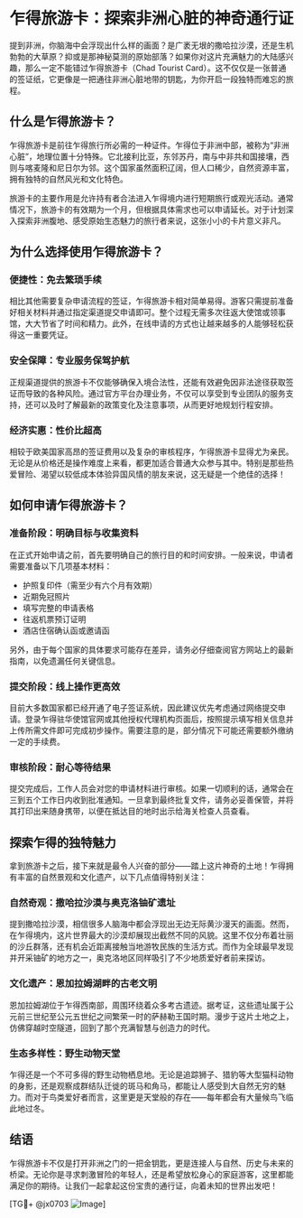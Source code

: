 # 乍得旅游卡：探索非洲心脏的神奇通行证

提到非洲，你脑海中会浮现出什么样的画面？是广袤无垠的撒哈拉沙漠，还是生机勃勃的大草原？抑或是那神秘莫测的原始部落？如果你对这片充满魅力的大陆感兴趣，那么一定不能错过乍得旅游卡（Chad Tourist Card）。这不仅仅是一张普通的签证纸，它更像是一把通往非洲心脏地带的钥匙，为你开启一段独特而难忘的旅程。

## 什么是乍得旅游卡？

乍得旅游卡是前往乍得旅行所必需的一种证件。乍得位于非洲中部，被称为“非洲心脏”，地理位置十分特殊。它北接利比亚，东邻苏丹，南与中非共和国接壤，西则与喀麦隆和尼日尔为邻。这个国家虽然面积辽阔，但人口稀少，自然资源丰富，拥有独特的自然风光和文化特色。

旅游卡的主要作用是允许持有者合法进入乍得境内进行短期旅行或观光活动。通常情况下，旅游卡的有效期为一个月，但根据具体需求也可以申请延长。对于计划深入探索非洲腹地、感受原始生态魅力的旅行者来说，这张小小的卡片意义非凡。

## 为什么选择使用乍得旅游卡？

### 便捷性：免去繁琐手续

相比其他需要复杂申请流程的签证，乍得旅游卡相对简单易得。游客只需提前准备好相关材料并通过指定渠道提交申请即可。整个过程无需多次往返大使馆或领事馆，大大节省了时间和精力。此外，在线申请的方式也让越来越多的人能够轻松获得这一重要凭证。

### 安全保障：专业服务保驾护航

正规渠道提供的旅游卡不仅能够确保入境合法性，还能有效避免因非法途径获取签证而导致的各种风险。通过官方平台办理业务，不仅可以享受到专业团队的服务支持，还可以及时了解最新的政策变化及注意事项，从而更好地规划行程安排。

### 经济实惠：性价比超高

相较于欧美国家高昂的签证费用以及复杂的审核程序，乍得旅游卡显得尤为亲民。无论是从价格还是操作难度上来看，都更加适合普通大众参与其中。特别是那些热爱冒险、渴望以较低成本体验异国风情的朋友来说，这无疑是一个绝佳的选择！

## 如何申请乍得旅游卡？

### 准备阶段：明确目标与收集资料

在正式开始申请之前，首先要明确自己的旅行目的和时间安排。一般来说，申请者需要准备以下几项基本材料：
- 护照复印件（需至少有六个月有效期）
- 近期免冠照片
- 填写完整的申请表格
- 往返机票预订证明
- 酒店住宿确认函或邀请函

另外，由于每个国家的具体要求可能存在差异，请务必仔细查阅官方网站上的最新指南，以免遗漏任何关键信息。

### 提交阶段：线上操作更高效

目前大多数国家都已经开通了电子签证系统，因此建议优先考虑通过网络提交申请。登录乍得驻华使馆官网或其他授权代理机构页面后，按照提示填写相关信息并上传所需文件即可完成初步操作。需要注意的是，部分情况下可能还需要额外缴纳一定的手续费。

### 审核阶段：耐心等待结果

提交完成后，工作人员会对您的申请材料进行审核。如果一切顺利的话，通常会在三到五个工作日内收到批准通知。一旦拿到最终批复文件，请务必妥善保管，并将其打印出来随身携带，以便在抵达目的地时出示给海关检查人员查看。

## 探索乍得的独特魅力

拿到旅游卡之后，接下来就是最令人兴奋的部分——踏上这片神奇的土地！乍得拥有丰富的自然景观和文化遗产，以下几点值得特别关注：

### 自然奇观：撒哈拉沙漠与奥克洛铀矿遗址

提到撒哈拉沙漠，相信很多人脑海中都会浮现出无边无际黄沙漫天的画面。然而，在乍得境内，这片世界最大的沙漠却展现出截然不同的风貌。这里不仅分布着壮丽的沙丘群落，还有机会近距离接触当地游牧民族的生活方式。而作为全球最早发现并开采铀矿的地方之一，奥克洛地区同样吸引了不少地质爱好者前来探访。

### 文化遗产：恩加拉姆湖畔的古老文明

恩加拉姆湖位于乍得西南部，周围环绕着众多考古遗迹。据考证，这些遗址属于公元前三世纪至公元五世纪之间繁荣一时的萨赫勒王国时期。漫步于这片土地之上，仿佛穿越时空隧道，回到了那个充满智慧与创造力的时代。

### 生态多样性：野生动物天堂

乍得还是一个不可多得的野生动物栖息地。无论是追踪狮子、猎豹等大型猫科动物的身影，还是观察成群结队迁徙的斑马和角马，都能让人感受到大自然无穷的魅力。而对于鸟类爱好者而言，这里更是天堂般的存在——每年都会有大量候鸟飞临此地过冬。

## 结语

乍得旅游卡不仅是打开非洲之门的一把金钥匙，更是连接人与自然、历史与未来的桥梁。无论你是寻求刺激冒险的年轻人，还是希望放松身心的家庭游客，这里都能满足你的期待。让我们一起拿起这份宝贵的通行证，向着未知的世界出发吧！

[TG💪+ @jx0703 ![Image](https://github.com/user-attachments/assets/dbca1d08-cadb-493c-b0ec-ad6f7a83f270)]